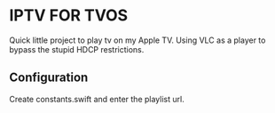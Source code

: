 # IPTV FOR TVOS

Quick little project to play tv on my Apple TV. Using VLC as a player to bypass the stupid HDCP restrictions.

## Configuration

Create constants.swift and enter the playlist url.
